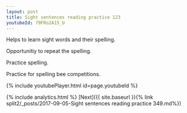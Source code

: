 ```yaml
---
layout: post
title: Sight sentences reading practice 123
youtubeId: 79FRo2A15_U
---
```

 
 
Helps to learn sight words and their spelling.

Opportunitiy to repeat the spelling. 

Practice spelling. 
 
Practice for spelling bee competitions. 
 
{% include youtubePlayer.html id=page.youtubeId %}
 
 
{% include analytics.html %} 
[Next]({{ site.baseurl }}{% link  split2/_posts/2017-09-05-Sight sentences reading practice 349.md%})
 
